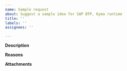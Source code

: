 ```yaml
---
name: Sample request
about: Suggest a sample idea for SAP BTP, Kyma runtime
title: ''
labels: ''
assignees: ''

---
```


<!-- Thank you for your contribution. Before you submit the issue:
1. Search open and closed issues for duplicates.
2. Read the contributing guidelines.
-->

**Description**

<!-- Provide a clear and concise description of the expected sample. -->

**Reasons**

<!-- Explain why we should add this sample. Provide use cases to illustrate its benefits. -->

**Attachments**

<!-- Attach any files, links, code samples, or screenshots that will convince us to your idea. -->
